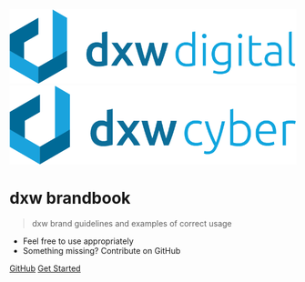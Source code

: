 <!-- _coverpage.md -->

<div class="logos"> 
    <img src="assets/img/dxw-digital-logo.png">
    <img src="assets/img/dxw-cyber-logo.png">
</div>

# dxw brandbook

> dxw brand guidelines and examples of correct usage

- Feel free to use appropriately
- Something missing? Contribute on GitHub

[GitHub](https://github.com/dxw/brandbook)
[Get Started](#our-values)